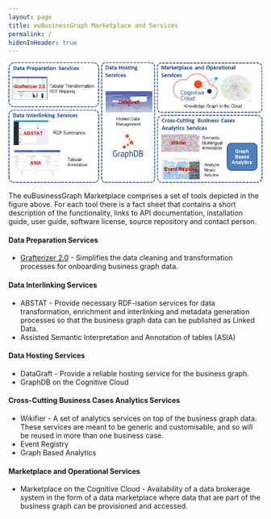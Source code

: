 ```yaml
---
layout: page
title: euBusinessGraph Marketplace and Services
permalink: /
hidenInHeader: true
---
```


<div class="screenshot"><img alt="" src="/static/images/platform.png"></div>
<div></div>

The euBusinessGraph Marketplace comprises a set of tools depicted in the figure above. For each tool there is a fact sheet that contains a short description of the functionality, links to API documentation, installation guide, user guide, software license, source repository and contact person.

#### Data Preparation Services
* <a href="/grafterizer">Grafterizer 2.0</a> - Simplifies the data cleaning and transformation processes for onboarding business graph data.

#### Data Interlinking Services
* ABSTAT - Provide necessary RDF-isation services for data transformation, enrichment and interlinking and metadata generation processes so that the business graph data can be published as Linked Data.
* Assisted Semantic Interpretation and Annotation of tables (ASIA)

#### Data Hosting Services
* DataGraft - Provide a reliable hosting service for the business graph.
* GraphDB on the Cognitive Cloud

#### Cross-Cutting Business Cases Analytics Services
* Wikifier - A set of analytics services on top of the business graph data. These services are meant to be generic and customisable, and so will be reused in more than one business case.
* Event Registry
* Graph Based Analytics

#### Marketplace and Operational Services
* Marketplace on the Cognitive Cloud - Availability of a data brokerage system in the form of a data marketplace where data that are part of the business graph can be provisioned and accessed. 
